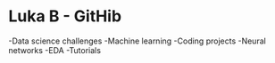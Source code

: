 # Luka B - GitHib
-Data science challenges
-Machine learning
-Coding projects
-Neural networks
-EDA 
-Tutorials

